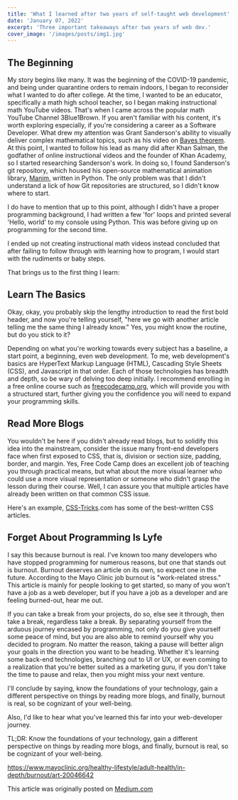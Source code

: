 ```yaml
---
title: 'What I learned after two years of self-taught web development'
date: 'January 07, 2022'
excerpt: 'Three important takeaways after two years of web dev.'
cover_image: '/images/posts/img1.jpg'
---
```


## The Beginning

My story begins like many. It was the beginning of the COVID-19 pandemic, and being under quarantine orders to remain indoors, I began to reconsider what I wanted to do after college. At the time, I wanted to be an educator, specifically a math high school teacher, so I began making instructional math YouTube videos. That's when I came across the popular math YouTube Channel 3Blue1Brown. If you aren't familiar with his content, it's worth exploring especially, if you're considering a career as a Software Developer. What drew my attention was Grant Sanderson's ability to visually deliver complex mathematical topics, such as his video on [Bayes theorem](https://youtu.be/HZGCoVF3YvM). At this point, I wanted to follow his lead as many did after Khan Salman, the godfather of online instructional videos and the founder of Khan Academy, so I started researching Sanderson's work. In doing so, I found Sanderson's git repository, which housed his open-source mathematical animation library, [Manim](https://github.com/3b1b/manim), written in Python. The only problem was that I didn't understand a lick of how Git repositories are structured, so I didn't know where to start.

I do have to mention that up to this point, although I didn't have a proper programming background, I had written a few 'for' loops and printed several 'Hello, world' to my console using Python. This was before giving up on programming for the second time.

I ended up not creating instructional math videos instead concluded that after failing to follow through with learning how to program, I would start with the rudiments or baby steps.

That brings us to the first thing I learn:

## Learn The Basics

Okay, okay, you probably skip the lengthy introduction to read the first bold header, and now you're telling yourself, "here we go with another article telling me the same thing I already know." Yes, you might know the routine, but do you stick to it?

Depending on what you're working towards every subject has a baseline, a start point, a beginning, even web development. To me, web development's basics are HyperText Markup Language (HTML), Cascading Style Sheets (CSS), and Javascript in that order. Each of those technologies has breadth and depth, so be wary of delving too deep initially. I recommend enrolling in a free online course such as [freecodecamp.org](https://www.freecodecamp.org/), which will provide you with a structured start, further giving you the confidence you will need to expand your programming skills.

## Read More Blogs

You wouldn't be here if you didn't already read blogs, but to solidify this idea into the mainstream, consider the issue many front-end developers face when first exposed to CSS, that is, division or section size, padding, border, and margin. Yes, Free Code Camp does an excellent job of teaching you through practical means, but what about the more visual learner who could use a more visual representation or someone who didn't grasp the lesson during their course. Well, I can assure you that multiple articles have already been written on that common CSS issue.

Here's an example, [CSS-Tricks](https://css-tricks.com/).com has some of the best-written CSS articles.

## Forget About Programming Is Lyfe

I say this because burnout is real. I've known too many developers who have stopped programming for numerous reasons, but one that stands out is burnout. Burnout deserves an article on its own, so expect one in the future. According to the Mayo Clinic job burnout is "work-related stress." This article is mainly for people looking to get started, so many of you won't have a job as a web developer, but if you have a job as a developer and are feeling burned-out, hear me out.

If you can take a break from your projects, do so, else see it through, then take a break, regardless take a break. By separating yourself from the arduous journey encased by programming, not only do you give yourself some peace of mind, but you are also able to remind yourself why you decided to program. No matter the reason, taking a pause will better align your goals in the direction you want to be heading. Whether it's learning some back-end technologies, branching out to UI or UX, or even coming to a realization that you're better suited as a marketing guru, if you don't take the time to pause and relax, then you might miss your next venture.

I'll conclude by saying, know the foundations of your technology, gain a different perspective on things by reading more blogs, and finally, burnout is real, so be cognizant of your well-being.

Also, I'd like to hear what you've learned this far into your web-developer journey.

TL;DR: Know the foundations of your technology, gain a different perspective on things by reading more blogs, and finally, burnout is real, so be cognizant of your well-being.


<https://www.mayoclinic.org/healthy-lifestyle/adult-health/in-depth/burnout/art-20046642>

This article was originally posted on [Medium.com](https://medium.com/@gcornejo441/what-i-learned-after-two-years-of-self-taught-web-development-926d09df27ec)